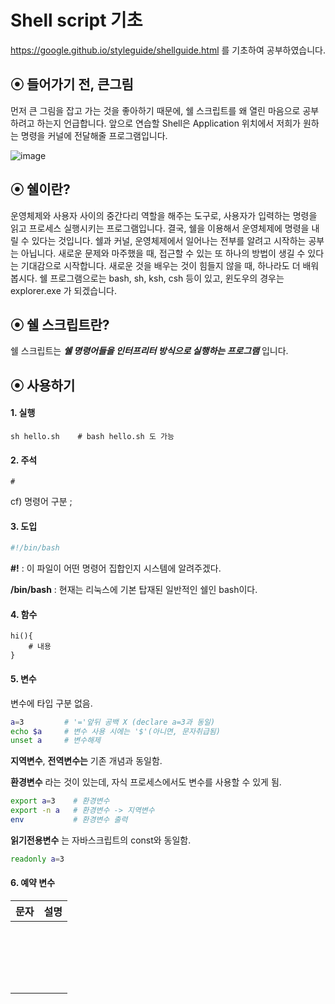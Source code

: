 # Shell script 기초

https://google.github.io/styleguide/shellguide.html 를 기초하여 공부하였습니다.



## ⦿ 들어가기 전, 큰그림

먼저 큰 그림을 잡고 가는 것을 좋아하기 때문에, 쉘 스크립트를 왜 열린 마음으로 공부하려고 하는지 언급합니다. 앞으로 연습할 Shell은 Application 위치에서 저희가 원하는 명령을 커널에 전달해줄 프로그램입니다.



![image](https://user-images.githubusercontent.com/42775225/90972438-00b38500-e554-11ea-8c6f-d89a87d48934.png)



## ⦿ 쉘이란?

운영체제와 사용자 사이의 중간다리 역할을 해주는 도구로, 사용자가 입력하는 명령을 읽고 프로세스 실행시키는 프로그램입니다. 결국, 쉘을 이용해서 운영체제에 명령을 내릴 수 있다는 것입니다. 쉘과 커널, 운영체제에서 일어나는 전부를 알려고 시작하는 공부는 아닙니다. 새로운 문제와 마주했을 때, 접근할 수 있는 또 하나의 방법이 생길 수 있다는 기대감으로 시작합니다. 새로운 것을 배우는 것이 힘들지 않을 때, 하나라도 더 배워봅시다. 쉘 프로그램으로는 bash, sh, ksh, csh 등이 있고, 윈도우의 경우는 explorer.exe 가 되겠습니다. 



## ⦿ 쉘 스크립트란?

쉘 스크립트는 ***쉘 명령어들을 인터프리터 방식으로 실행하는 프로그램*** 입니다. 



## ⦿ 사용하기

#### 1. 실행

```shell
sh hello.sh    # bash hello.sh 도 가능
```



#### 2. 주석

```shell
#
```

cf) 명령어 구분 ;



#### 3. 도입

```bash
#!/bin/bash
```

**#!** : 이 파일이 어떤 명령어 집합인지 시스템에 알려주겠다.

**/bin/bash** : 현재는 리눅스에 기본 탑재된 일반적인 쉘인 bash이다.



#### 4. 함수

```shell
hi(){
	# 내용
}
```



#### 5. 변수

변수에 타입 구분 없음.

```bash
a=3         # '='앞뒤 공백 X (declare a=3과 동일)
echo $a     # 변수 사용 시에는 '$'(아니면, 문자취급됨)
unset a     # 변수해제
```

**지역변수**, **전역변수는** 기존 개념과 동일함.



**환경변수** 라는 것이 있는데, 자식 프로세스에서도 변수를 사용할 수 있게 됨. 

```bash
export a=3    # 환경변수
export -n a   # 환경변수 -> 지역변수 
env           # 환경변수 출력
```



**읽기전용변수** 는 자바스크립트의 const와 동일함.

```bash
readonly a=3
```



#### 6. 예약 변수

| 문자 | 설명 |
| ---- | ---- |
|      |      |
|      |      |
|      |      |
|      |      |
|      |      |
|      |      |
|      |      |
|      |      |
|      |      |
|      |      |
|      |      |
|      |      |
|      |      |
|      |      |
|      |      |
|      |      |
|      |      |
|      |      |
|      |      |

